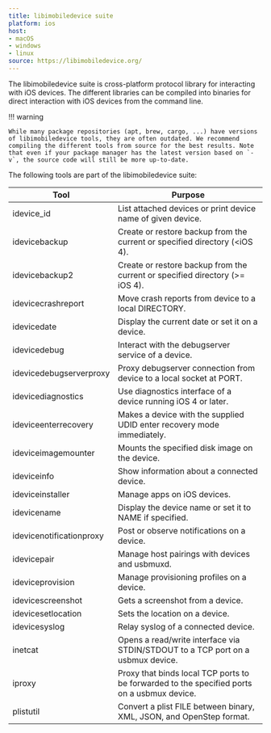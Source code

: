 ```yaml
---
title: libimobiledevice suite
platform: ios
host:
- macOS
- windows
- linux
source: https://libimobiledevice.org/
---
```


The libimobiledevice suite is cross-platform protocol library for interacting with iOS devices. The different libraries can be compiled into binaries for direct interaction with iOS devices from the command line.

!!! warning

    While many package repositories (apt, brew, cargo, ...) have versions of libimobiledevice tools, they are often outdated. We recommend compiling the different tools from source for the best results. Note that even if your package manager has the latest version based on `-v`, the source code will still be more up-to-date.

The following tools are part of the libimobiledevice suite:

| Tool | Purpose |
|------------------|---------------------|
| idevice_id | List attached devices or print device name of given device. |
| idevicebackup | Create or restore backup from the current or specified directory (<iOS 4). |
| idevicebackup2 | Create or restore backup from the current or specified directory (>= iOS 4). |
| idevicecrashreport | Move crash reports from device to a local DIRECTORY. |
| idevicedate | Display the current date or set it on a device. |
| idevicedebug | Interact with the debugserver service of a device. |
| idevicedebugserverproxy | Proxy debugserver connection from device to a local socket at PORT. |
| idevicediagnostics | Use diagnostics interface of a device running iOS 4 or later. |
| ideviceenterrecovery | Makes a device with the supplied UDID enter recovery mode immediately. |
| ideviceimagemounter | Mounts the specified disk image on the device. |
| ideviceinfo | Show information about a connected device. |
| ideviceinstaller | Manage apps on iOS devices. |
| idevicename | Display the device name or set it to NAME if specified. |
| idevicenotificationproxy | Post or observe notifications on a device. |
| idevicepair | Manage host pairings with devices and usbmuxd. |
| ideviceprovision | Manage provisioning profiles on a device. |
| idevicescreenshot | Gets a screenshot from a device. |
| idevicesetlocation | Sets the location on a device. |
| idevicesyslog | Relay syslog of a connected device. |
| inetcat | Opens a read/write interface via STDIN/STDOUT to a TCP port on a usbmux device. |
| iproxy | Proxy that binds local TCP ports to be forwarded to the specified ports on a usbmux device. |
| plistutil | Convert a plist FILE between binary, XML, JSON, and OpenStep format. |
